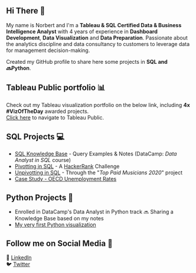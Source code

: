 ## Hi There 👋

My name is Norbert and I'm a **Tableau & SQL Certified Data & Business Intelligence Analyst** with 4 years of experience in **Dashboard Development**, **Data Visualization** and **Data Preparation**. Passionate about the analytics discipline and data consultancy to customers to leverage data for management decision-making. 

Created my GitHub profile to share here some projects in **SQL and 🔜Python**.

## **Tableau Public portfolio 📊**

Check out my Tableau visualization portfolio on the below link, including **4x #VizOfTheDay** awarded projects.  
[Click here](https://public.tableau.com/app/profile/norbert.borb.s) to navigate to Tableau Public.

## SQL Projects :computer:
- [SQL Knowledge Base](https://github.com/nborbas/sql_knowledge_base) - Query Examples & Notes (DataCamp: _Data Analyst in SQL_ course)
- [Pivotting in SQL](https://github.com/nborbas/SQL_Pivoting_Practice_HackerRank) - A [HackerRank](https://www.hackerrank.com/domains/sql) Challenge
- [Unpivotting in SQL](https://github.com/nborbas/SQL_Top_Paid_Musicians_2020) - Through the "_Top Paid Musicians 2020_" project
- [Case Study - OECD Unemployment Rates](https://github.com/nborbas/SQL_OECD_Unemployment_Rates)

## Python Projects :snake:
- Enrolled in DataCamp's Data Analyst in Python track  🔜  Sharing a Knowledge Base based on my notes
- [My very first Python visualization](https://github.com/nborbas/sales_demo)

## **Follow me on Social Media :iphone:**  
📧 [LinkedIn](https://www.linkedin.com/in/norbert-borbas/)  
🐦 [Twitter](https://twitter.com/norbert_borbas)
